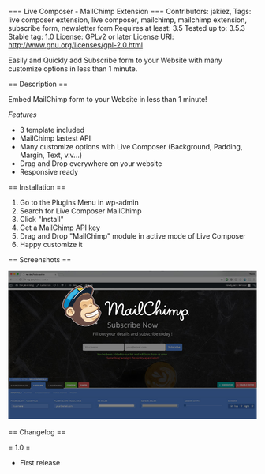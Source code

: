 === Live Composer - MailChimp Extension ===
Contributors: jakiez,
Tags: live composer extension, live composer, mailchimp, mailchimp extension, subscribe form, newsletter form
Requires at least: 3.5
Tested up to: 3.5.3
Stable tag: 1.0
License: GPLv2 or later
License URI: http://www.gnu.org/licenses/gpl-2.0.html

Easily and Quickly add Subscribe form to your Website with many customize options in less than 1 minute.

== Description ==

Embed MailChimp form to your Website in less than 1 minute!

*Features*

* 3 template included
* MailChimp lastest API
* Many customize options with Live Composer (Background, Padding, Margin, Text, v.v...)
* Drag and Drop everywhere on your website
* Responsive ready

== Installation ==

1. Go to the Plugins Menu in wp-admin
2. Search for Live Composer MailChimp
3. Click "Install"
4. Get a MailChimp API key
5. Drag and Drop "MailChimp" module in active mode of Live Composer
6. Happy customize it


== Screenshots ==

![Screenshot 1](/assets/screenshot-1.jpg)

== Changelog ==

= 1.0 =
* First release